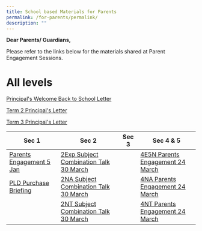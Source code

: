 ```yaml
---
title: School based Materials for Parents
permalink: /for-parents/permalink/
description: ""
---
```

<strong>Dear Parents/ Guardians,</strong>
	
Please refer to the links below for the materials shared at Parent Engagement Sessions. 

# **All levels**
	
[Principal's Welcome Back to School Letter](/files/2023%20pss%20principals%20welcome%20back%20to%20school%20letter.pdf)
	
[Term 2 Principal's Letter](/files/term%202%20principal%20letter%20to%20parents.pdf)
	
[Term 3 Principal's Letter](/files/letter%20to%20parents%20-%20term%203%20academic%20matters%20and%20school%20celebrations.pdf)


| Sec 1 | Sec 2 | Sec 3 | Sec 4 &amp; 5|  
| -------- | -------- | -------- | -------- | 
| [Parents Engagement 5 Jan](/files/5%20jan%202023%20sec%201%20parent%20engagement%20session.pdf) | [2Exp Subject Combination Talk 30 March](/files/sec%202exp%20parent%20engt%2030%20mar%202023_sl's%20slides%20-for%20parents.pdf)  |  | [4E5N Parents Engagement 24 March](/files/sec%204e5n%20parent%20engt%2024%20mar%202023_sls%20slides.pdf) | 
[PLD Purchase Briefing](/files/briefing%20slides%20for%20parents%20on%20pld%20purchase.pdf) | [2NA Subject Combination Talk 30 March](/files/sec%202na%20parent%20engt%2030%20mar%202023_sl's%20slides%20-for%20parents.pdf) |  | [4NA Parents Engagement 24 March](/files/sec%204na%20parent%20engt%2024%20mar%202023_sls%20slides.pdf) | 
| | [2NT Subject Combination Talk 30 March](/files/sec%202nt%20parent%20engt%2030%20mar%202023_sl's%20slides%20-for%20parents.pdf) | |[4NT Parents Engagement 24 March](/files/sec%204nt%20parent%20engt%2024%20mar%202023_sls%20slides.pdf) |